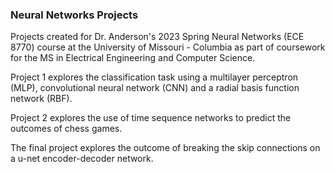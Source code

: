 ### Neural Networks Projects

Projects created for Dr. Anderson's 2023 Spring Neural Networks (ECE 8770) course at the University of Missouri - Columbia as part of coursework for the MS in Electrical Engineering and Computer Science.

Project 1 explores the classification task using a multilayer perceptron (MLP), convolutional neural network (CNN) and a radial basis function network (RBF).

Project 2 explores the use of time sequence networks to predict the outcomes of chess games.

The final project explores the outcome of breaking the skip connections on a u-net encoder-decoder network.
